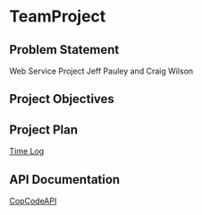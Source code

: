# TeamProject
## Problem Statement
Web Service Project 
Jeff Pauley and Craig Wilson

## Project Objectives


## Project Plan
[Time Log](TimeLog.md)

## API Documentation
[CopCodeAPI](CopCodeAPI.md)

